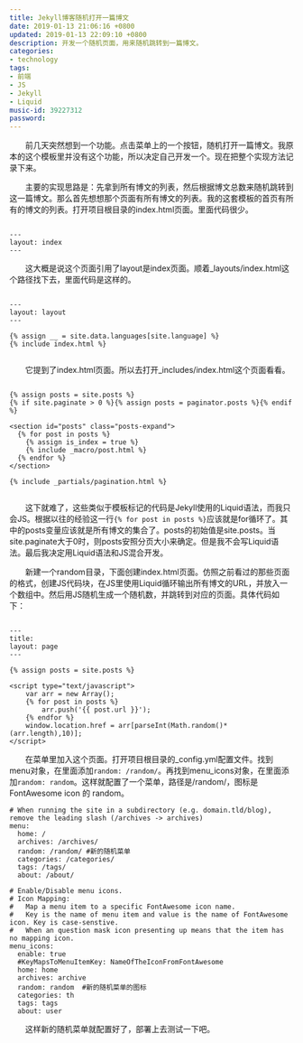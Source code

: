 ```yaml
---
title: Jekyll博客随机打开一篇博文
date: 2019-01-13 21:06:16 +0800
updated: 2019-01-13 22:09:10 +0800
description: 开发一个随机页面，用来随机跳转到一篇博文。
categories: 
- technology
tags: 
- 前端
- JS
- Jekyll
- Liquid
music-id: 39227312
password:
---
```

　　前几天突然想到一个功能。点击菜单上的一个按钮，随机打开一篇博文。我原本的这个模板里并没有这个功能，所以决定自己开发一个。现在把整个实现方法记录下来。

　　主要的实现思路是：先拿到所有博文的列表，然后根据博文总数来随机跳转到这一篇博文。那么首先想想那个页面有所有博文的列表。我的这套模板的首页有所有的博文的列表。打开项目根目录的index.html页面。里面代码很少。

```

---
layout: index
---

```
　　这大概是说这个页面引用了layout是index页面。顺着_layouts/index.html这个路径找下去，里面代码是这样的。
```

---
layout: layout
---

{% assign __ = site.data.languages[site.language] %}
{% include index.html %}


```

　　它提到了index.html页面。所以去打开_includes/index.html这个页面看看。

```

{% assign posts = site.posts %}
{% if site.paginate > 0 %}{% assign posts = paginator.posts %}{% endif %}

<section id="posts" class="posts-expand">
  {% for post in posts %}
    {% assign is_index = true %}
    {% include _macro/post.html %}
  {% endfor %}
</section>

{% include _partials/pagination.html %}
 
```

　　这下就难了，这些类似于模板标记的代码是Jekyll使用的Liquid语法，而我只会JS。根据以往的经验这一行```{% for post in posts %}```应该就是for循环了。其中的posts变量应该就是所有博文的集合了。posts的初始值是site.posts。当site.paginate大于0时，则posts安照分页大小来确定。但是我不会写Liquid语法。最后我决定用Liquid语法和JS混合开发。

　　新建一个random目录，下面创建index.html页面。仿照之前看过的那些页面的格式，创建JS代码块，在JS里使用Liquid循环输出所有博文的URL，并放入一个数组中。然后用JS随机生成一个随机数，并跳转到对应的页面。具体代码如下：
```

---
title:
layout: page
---

{% assign posts = site.posts %}

<script type="text/javascript">
    var arr = new Array();
    {% for post in posts %}
        arr.push('{{ post.url }}');
    {% endfor %}
    window.location.href = arr[parseInt(Math.random()*(arr.length),10)];
</script>
```

　　在菜单里加入这个页面。打开项目根目录的_config.yml配置文件。找到menu对象，在里面添加```random: /random/```。再找到menu_icons对象，在里面添加```random: random```。这样就配置了一个菜单，路径是/random/，图标是FontAwesome icon 的 random。
```
# When running the site in a subdirectory (e.g. domain.tld/blog), remove the leading slash (/archives -> archives)
menu:
  home: /
  archives: /archives/
  random: /random/ #新的随机菜单
  categories: /categories/
  tags: /tags/
  about: /about/
  
# Enable/Disable menu icons.
# Icon Mapping:
#   Map a menu item to a specific FontAwesome icon name.
#   Key is the name of menu item and value is the name of FontAwesome icon. Key is case-senstive.
#   When an question mask icon presenting up means that the item has no mapping icon.
menu_icons:
  enable: true
  #KeyMapsToMenuItemKey: NameOfTheIconFromFontAwesome
  home: home
  archives: archive
  random: random  #新的随机菜单的图标
  categories: th
  tags: tags
  about: user

```

　　这样新的随机菜单就配置好了，部署上去测试一下吧。